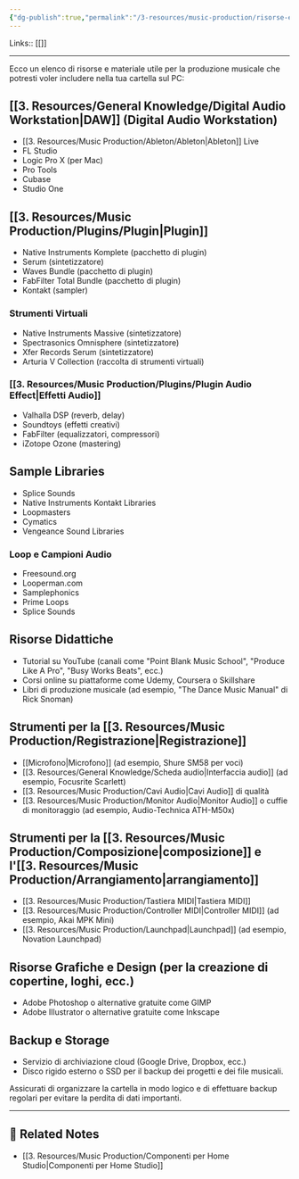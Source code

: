 ```yaml
---
{"dg-publish":true,"permalink":"/3-resources/music-production/risorse-e-materiale-utile-per-la-produzione-musicale/","tags":["type/note"]}
---
```


Links:: [[]]

---
Ecco un elenco di risorse e materiale utile per la produzione musicale che potresti voler includere nella tua cartella sul PC:

## [[3. Resources/General Knowledge/Digital Audio Workstation\|DAW]] (Digital Audio Workstation)

   - [[3. Resources/Music Production/Ableton/Ableton\|Ableton]] Live
   - FL Studio
   - Logic Pro X (per Mac)
   - Pro Tools
   - Cubase
   - Studio One

## [[3. Resources/Music Production/Plugins/Plugin\|Plugin]]

   - Native Instruments Komplete (pacchetto di plugin)
   - Serum (sintetizzatore)
   - Waves Bundle (pacchetto di plugin)
   - FabFilter Total Bundle (pacchetto di plugin)
   - Kontakt (sampler)

### Strumenti Virtuali

   - Native Instruments Massive (sintetizzatore)
   - Spectrasonics Omnisphere (sintetizzatore)
   - Xfer Records Serum (sintetizzatore)
   - Arturia V Collection (raccolta di strumenti virtuali)

### [[3. Resources/Music Production/Plugins/Plugin Audio Effect\|Effetti Audio]]

   - Valhalla DSP (reverb, delay)
   - Soundtoys (effetti creativi)
   - FabFilter (equalizzatori, compressori)
   - iZotope Ozone (mastering)

## Sample Libraries

   - Splice Sounds
   - Native Instruments Kontakt Libraries
   - Loopmasters
   - Cymatics
   - Vengeance Sound Libraries

### Loop e Campioni Audio

   - Freesound.org
   - Looperman.com
   - Samplephonics
   - Prime Loops
   - Splice Sounds

## Risorse Didattiche

   - Tutorial su YouTube (canali come "Point Blank Music School", "Produce Like A Pro", "Busy Works Beats", ecc.)
   - Corsi online su piattaforme come Udemy, Coursera o Skillshare
   - Libri di produzione musicale (ad esempio, "The Dance Music Manual" di Rick Snoman)

## Strumenti per la [[3. Resources/Music Production/Registrazione\|Registrazione]]

   - [[Microfono\|Microfono]] (ad esempio, Shure SM58 per voci)
   - [[3. Resources/General Knowledge/Scheda audio\|Interfaccia audio]] (ad esempio, Focusrite Scarlett)
   - [[3. Resources/Music Production/Cavi Audio\|Cavi Audio]] di qualità
   - [[3. Resources/Music Production/Monitor Audio\|Monitor Audio]] o cuffie di monitoraggio (ad esempio, Audio-Technica ATH-M50x)

## Strumenti per la [[3. Resources/Music Production/Composizione\|composizione]] e l'[[3. Resources/Music Production/Arrangiamento\|arrangiamento]]

   - [[3. Resources/Music Production/Tastiera MIDI\|Tastiera MIDI]]
   - [[3. Resources/Music Production/Controller MIDI\|Controller MIDI]] (ad esempio, Akai MPK Mini)
   -  [[3. Resources/Music Production/Launchpad\|Launchpad]] (ad esempio, Novation Launchpad)



## Risorse Grafiche e Design (per la creazione di copertine, loghi, ecc.)

- Adobe Photoshop o alternative gratuite come GIMP
- Adobe Illustrator o alternative gratuite come Inkscape

## Backup e Storage

- Servizio di archiviazione cloud (Google Drive, Dropbox, ecc.)
- Disco rigido esterno o SSD per il backup dei progetti e dei file musicali.

Assicurati di organizzare la cartella in modo logico e di effettuare backup regolari per evitare la perdita di dati importanti.


---
## 🔗 Related Notes

- [[3. Resources/Music Production/Componenti per Home Studio\|Componenti per Home Studio]]
